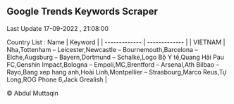 

## Google Trends Keywords Scraper 
 
Last Update 17-09-2022 , 21:08:00

Country List :
 Name  | Keyword |
| ------------- | ------------- |
| VIETNAM | Nha,Tottenham – Leicester,Newcastle – Bournemouth,Barcelona – Elche,Augsburg – Bayern,Dortmund – Schalke,Logo Bộ Y tế,Quang Hải Pau FC,Genshin Impact,Bologna – Empoli,MC,Brentford – Arsenal,Ath Bilbao – Rayo,Bang xep hang anh,Hoài Linh,Montpellier – Strasbourg,Marco Reus,Tự Long,ROG Phone 6,Jack Grealish |



© Abdul Muttaqin 

